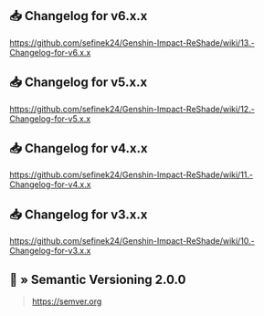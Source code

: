 ## 📥 Changelog for v6.x.x
https://github.com/sefinek24/Genshin-Impact-ReShade/wiki/13.-Changelog-for-v6.x.x

## 📥 Changelog for v5.x.x
https://github.com/sefinek24/Genshin-Impact-ReShade/wiki/12.-Changelog-for-v5.x.x

## 📥 Changelog for v4.x.x
https://github.com/sefinek24/Genshin-Impact-ReShade/wiki/11.-Changelog-for-v4.x.x

## 📥 Changelog for v3.x.x
https://github.com/sefinek24/Genshin-Impact-ReShade/wiki/10.-Changelog-for-v3.x.x

## 📝 » Semantic Versioning 2.0.0
> https://semver.org